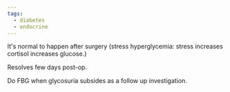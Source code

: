 ```yaml
---
tags:
  - diabetes
  - endocrine
---
```

It's normal to happen after surgery (stress hyperglycemia: stress increases cortisol increases glucose.)

Resolves few days post-op.

Do FBG when glycosuria subsides as a follow up investigation.